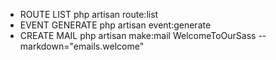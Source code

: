 - ROUTE LIST
php artisan route:list
- EVENT GENERATE
php artisan event:generate
- CREATE MAIL
php artisan make:mail WelcomeToOurSass --markdown="emails.welcome"
